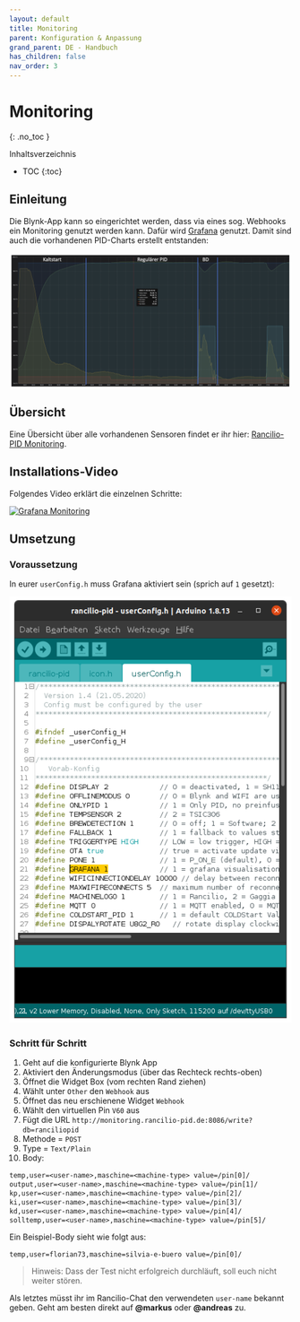 ```yaml
---
layout: default
title: Monitoring
parent: Konfiguration & Anpassung
grand_parent: DE - Handbuch
has_children: false
nav_order: 3
---
```


# Monitoring
{: .no_toc }

Inhaltsverzeichnis

* TOC
{:toc}

## Einleitung

Die Blynk-App kann so eingerichtet werden, dass via eines sog. Webhooks ein Monitoring genutzt werden kann. Dafür wird [Grafana](https://grafana.com/) genutzt. Damit sind auch die vorhandenen PID-Charts erstellt entstanden:

![PID-Einführung](../../img/Bildschirmfoto-2020-11-04-um-20.51.31-1536x733.png)

## Übersicht

Eine Übersicht über alle vorhandenen Sensoren findet er ihr hier: [Rancilio-PID Monitoring](https://monitoring.rancilio-pid.de/d/oJOWQzKZk/ranciliopid-ubersicht).

## Installations-Video

Folgendes Video erklärt die einzelnen Schritte:

[![Grafana Monitoring](https://img.youtube.com/vi/WHN45x1gY10/hqdefault.jpg)](https://www.youtube.com/watch?v=WHN45x1gY10)

## Umsetzung

### Voraussetzung

In eurer `userConfig.h` muss Grafana aktiviert sein (sprich auf `1` gesetzt):

![Grafana](../../img/grafana-on.png)

<!-- markdown-link-check-disable -->
### Schritt für Schritt

1. Geht auf die konfigurierte Blynk App
1. Aktiviert den Änderungsmodus (über das Rechteck rechts-oben)
1. Öffnet die Widget Box (vom rechten Rand ziehen)
1. Wählt unter `Other` den `Webhook` aus
1. Öffnet das neu erschienene Widget `Webhook`
1. Wählt den virtuellen Pin `V60` aus
1. Fügt die URL `http://monitoring.rancilio-pid.de:8086/write?db=ranciliopid`
1. Methode = `POST`
1. Type = `Text/Plain`
1. Body:

```
temp,user=<user-name>,maschine=<machine-type> value=/pin[0]/
output,user=<user-name>,maschine=<machine-type> value=/pin[1]/
kp,user=<user-name>,maschine=<machine-type> value=/pin[2]/
ki,user=<user-name>,maschine=<machine-type> value=/pin[3]/
kd,user=<user-name>,maschine=<machine-type> value=/pin[4]/
solltemp,user=<user-name>,maschine=<machine-type> value=/pin[5]/
```

Ein Beispiel-Body sieht wie folgt aus:

```
temp,user=florian73,maschine=silvia-e-buero value=/pin[0]/

```

> Hinweis: Dass der Test nicht erfolgreich durchläuft, soll euch nicht weiter stören.

Als letztes müsst ihr im Rancilio-Chat den verwendeten `user-name` bekannt geben. Geht am besten direkt auf **@markus** oder **@andreas** zu.
<!-- markdown-link-check-enable-->
